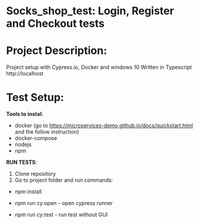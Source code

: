 # Socks_shop_test: Login, Register and Checkout tests


# Project Description:
Project setup with Cypress.io, Docker and windows 10
Written in Typescript
http://localhost

# Test Setup:

**Tools to instal:**
- docker (go to  https://microservices-demo.github.io/docs/quickstart.html and the follow instruction)
- docker-compose 
- nodejs
- npm

**RUN TESTS**:

1. Clone repository
2. Go to project folder and run commands:

  - npm install
  
  - npm run cy:open - open cypress runner
  
  - npm run cy:test - run test without GUI





